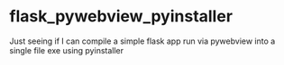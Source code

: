 # flask_pywebview_pyinstaller
Just seeing if I can compile a simple flask app run via pywebview into a single file exe using pyinstaller


